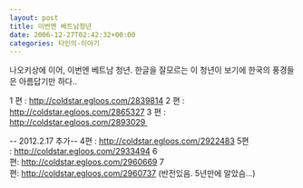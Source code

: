 ```yaml
---
layout: post
title: 이번엔 베트남청년
date: 2006-12-27T02:42:32+00:00
categories: 타인의-이야기
---
```

나오키상에 이어, 이번엔 베트남 청년. 한글을 잘모르는 이 청년이 보기에 한국의 풍경들은 아름답기만 하다..

1 편 : <a href="http://coldstar.egloos.com/2839814" target="bb">http://coldstar.egloos.com/2839814</a>
2 편 : <a href="http://coldstar.egloos.com/2865327" target="bb">http://coldstar.egloos.com/2865327</a>
3 편 : <a href="http://coldstar.egloos.com/2893029" target="bb">http://coldstar.egloos.com/2893029 </a>

-- 2012.2.17 추가--
4편 : <a title="[http://coldstar.egloos.com/2922483]로 이동합니다." href="http://coldstar.egloos.com/2922483" target="_blank">http://coldstar.egloos.com/2922483</a>
5편 : <a title="[http://coldstar.egloos.com/2933494]로 이동합니다." href="http://coldstar.egloos.com/2933494" target="_blank">http://coldstar.egloos.com/2933494</a>
6편: <a title="[http://coldstar.egloos.com/2960669]로 이동합니다." href="http://coldstar.egloos.com/2960669" target="_blank">http://coldstar.egloos.com/2960669
7</a>편: <a title="[http://coldstar.egloos.com/2960737]로 이동합니다." href="http://coldstar.egloos.com/2960737" target="_blank">http://coldstar.egloos.com/2960737</a> (반전있음. 5년만에 알았슴...)
